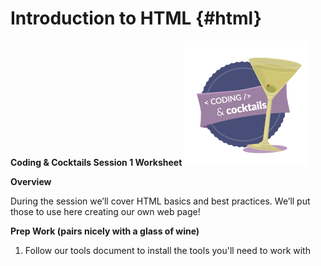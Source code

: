 # Introduction to HTML {#html}
**Coding &amp; Cocktails Session 1 Worksheet**                      ![](logo.png)
                                                                                  

**Overview**

During the session we’ll cover HTML basics and best practices. We’ll put those to use here creating our own web page!

**Prep Work (pairs nicely with a glass of wine)** 

1.  Follow our tools document to install the tools you'll need to work with











